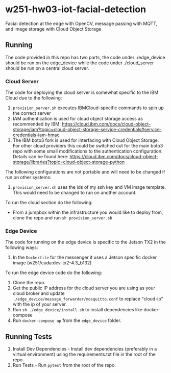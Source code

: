 # w251-hw03-iot-facial-detection
Facial detection at the edge with OpenCV, message passing with MQTT, and image storage with Cloud Object Storage

## Running
The code provided in this repo has two parts, the code under ./edge_device should be run on the edge_device while the code under ./cloud_server should be run on a central cloud server.

### Cloud Server
The code for deploying the cloud server is somewhat specific to the IBM Cloud due to the following:
1. `provision_server.sh` executes IBMCloud-specific commands to spin up the correct server
2. IAM authentication is used for cloud object storage access as recommended by IBM: https://cloud.ibm.com/docs/cloud-object-storage/iam?topic=cloud-object-storage-service-credentials#service-credentials-iam-hmac
3. The IBM boto3 fork is used for interfacing with Cloud Object Storage. For other cloud providers this could be switched out for the main boto3 repo with some small modifications to the authentication configuration. Details can be found here: https://cloud.ibm.com/docs/cloud-object-storage/libraries?topic=cloud-object-storage-python

The following configurations are not portable and will need to be changed if run on other systems:
1. `provision_server.sh` uses the ids of my ssh key and VM image template. This would need to be changed to run on another account.

To run the cloud section do the following:
* From a jumpbox within the infrastructure you would like to deploy from, clone the repo and run `sh provision_server.sh`

### Edge Device
The code for running on the edge device is specific to the Jetson TX2 in the following ways:
1. In the `Dockerfile` for the messenger it uses a Jetson specific docker image (w251/cuda:dev-tx2-4.3_b132)

To run the edge device code do the following:
1. Clone the repo.
2. Get the public IP address for the cloud server you are using as your cloud broker and update `./edge_device/message_forwarder/mosquitto.conf` to replace "cloud-ip" with the ip of your server.
3. Run `sh ./edge_device/install.sh` to install dependencies like docker-compose
4. Run `docker-compose up` from the `edge_device` folder.

## Running Tests

1. Install Dev Dependencies - Install dev dependencies (preferably in a virtual environment) using the requirements.txt file in the root of the repo.
2. Run Tests - Run `pytest` from the root of the repo.
